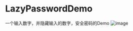 # LazyPasswordDemo
一个输入数字，并隐藏输入的数字，安全密码的Demo
![image](https://github.com/RookieExaminer/LazyPasswordDemo/assets/23047162/823df909-cf96-48a4-bf7d-45fd458b4a85)

